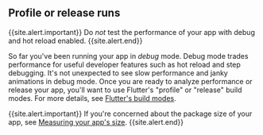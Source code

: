 ## Profile or release runs



{{site.alert.important}}
  Do _not_ test the performance of your app with debug and
  hot reload enabled.
{{site.alert.end}}

So far you've been running your app in *debug* mode. Debug
mode trades performance for useful developer features such
as hot reload and step debugging. It's not unexpected to
see slow performance and janky animations in debug mode.
Once you are ready to analyze performance or release your
app, you'll want to use Flutter's "profile" or "release"
build modes. For more details, see [Flutter's build modes][].

{{site.alert.important}}
  If you're concerned about the package size of your app,
  see [Measuring your app's size][].
{{site.alert.end}}

[Flutter's build modes]: /testing/build-modes
[Measuring your app's size]:  /perf/app-size
